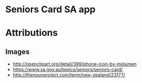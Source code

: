 # Seniors Card SA app



# Attributions

## Images

* http://openclipart.org/detail/399/phone-icon-by-molumen
* https://www.sa.gov.au/topics/seniors/seniors-card/
* http://thenounproject.com/term/new-zealand/23177/